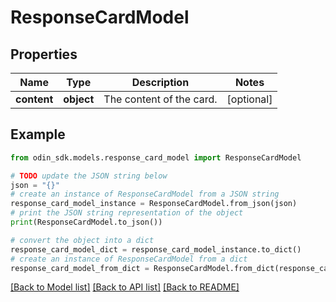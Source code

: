 # ResponseCardModel


## Properties

Name | Type | Description | Notes
------------ | ------------- | ------------- | -------------
**content** | **object** | The content of the card. | [optional] 

## Example

```python
from odin_sdk.models.response_card_model import ResponseCardModel

# TODO update the JSON string below
json = "{}"
# create an instance of ResponseCardModel from a JSON string
response_card_model_instance = ResponseCardModel.from_json(json)
# print the JSON string representation of the object
print(ResponseCardModel.to_json())

# convert the object into a dict
response_card_model_dict = response_card_model_instance.to_dict()
# create an instance of ResponseCardModel from a dict
response_card_model_from_dict = ResponseCardModel.from_dict(response_card_model_dict)
```
[[Back to Model list]](../README.md#documentation-for-models) [[Back to API list]](../README.md#documentation-for-api-endpoints) [[Back to README]](../README.md)



